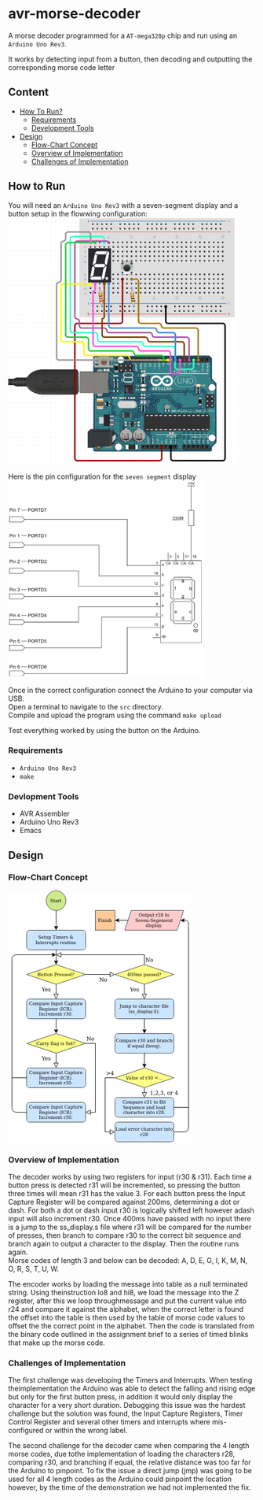 # avr-morse-decoder
A morse decoder programmed for a `AT-mega328p` chip and run using an `Arduino Uno Rev3`.  
  
It works by detecting input from a button, then decoding and outputting the corresponding morse code letter  
  
## Content
 * [How To Run?](#How-To-Run?)
   - [Requirements](#Requirements)
   - [Development Tools](#Development-Tools)
 * [Design](#Design)
   - [Flow-Chart Concept](#Flow-Chart-Concept)
   - [Overview of Implementation](#Overview-of-Implementation)
   - [Challenges of Implementation](#Challenges-of-Implementation)

## How to Run
You will need an `Arduino Uno Rev3` with a seven-segment display and a button setup in the flowwing configuration:  
<img alt="Arduino Layout" height="500" src="README/arduino_layout.png">
  
Here is the pin configuration for the `seven segment` display  
<img alt="Seven Segment Display" height="400" src="README/seven-segment.png">
  
Once in the correct configuration connect the Arduino to your computer via USB.  
Open a terminal to navigate to the `src` directory.  
Compile and upload the program using the command `make upload`  
  
Test everything worked by using the button on the Arduino.  
  
### Requirements
 * `Arduino Uno Rev3`
 * `make`
  
### Devlopment Tools
 * AVR Assembler
 * Arduino Uno Rev3
 * Emacs
  
## Design
  
### Flow-Chart Concept
  
<img alt="Flow Chart" src="README/decoder_flow.png">
  
### Overview of Implementation
  
The decoder works by using two registers for input (r30 & r31). Each time a button press is detected r31 will be incremented, so pressing the button three times will mean r31 has the value 3. For each button press the Input Capture Register will be compared against 200ms, determining a dot or dash. For both a dot or dash input r30 is logically shifted left however adash input will also increment r30. Once 400ms have passed with no input there is a jump to the ss_display.s file where r31 will be compared for the number of presses, then branch to compare r30 to the correct bit sequence and branch again to output a character to the display. Then the routine runs again.  
Morse codes of length 3 and below can be decoded: A, D, E, G, I, K, M, N, O, R, S, T, U, W.  
  
The encoder works by loading the message into table as a null terminated string. Using theinstruction lo8 and hi8, we load the message into the Z register, after this we loop throughmessage and put the current value into r24 and compare it against the alphabet, when the correct letter is found the offset into the table is then used by the table of morse code values to offset the the correct point in the alphabet. Then the code is translated from the binary code outlined in the assignment brief to a series of timed blinks that make up the morse code.  
  
### Challenges of Implementation
  
The first challenge was developing the Timers and Interrupts. When testing theimplementation the Arduino was able to detect the falling and rising edge but only for the first button press, in addition it would only display the character for a very short duration. Debugging this issue was the hardest challenge but the solution was found, the Input Capture Registers, Timer Control Register and several other timers and interrupts where mis-configured or within the wrong label.  
  
The second challenge for the decoder came when comparing the 4 length morse codes, due tothe implementation of loading the characters r28, comparing r30, and branching if equal, the relative distance was too far for the Arduino to pinpoint. To fix the issue a direct jump (jmp) was going to be used for all 4 length codes as the Arduino could pinpoint the location however, by the time of the demonstration we had not implemented the fix.  
